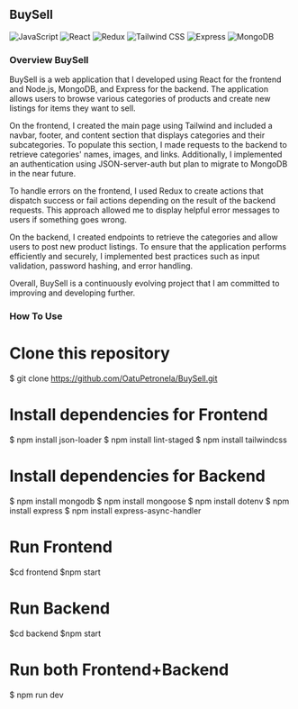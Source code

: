 ## BuySell

![JavaScript](https://img.shields.io/badge/JavaScript-ES6-yellow?logo=javascript&logoColor=white)
![React](https://img.shields.io/badge/React-18.2.0-blue?logo=react&logoColor=white)
![Redux](https://img.shields.io/badge/Redux-4.2.1-purple?logo=redux&logoColor=white)
![Tailwind CSS](https://img.shields.io/badge/Tailwind_CSS-3.2.4-blue?logo=tailwind-css&logoColor=white)
![Express](https://img.shields.io/badge/Express-4.18.2-black?logo=express&logoColor=white)
![MongoDB](https://img.shields.io/badge/MongoDB-5.3.0-green?logo=mongodb&logoColor=white)

### Overview BuySell

BuySell is a web application that I developed using React for the frontend and Node.js, MongoDB, and Express for the backend. The application allows users to browse various categories of products and create new listings for items they want to sell.

On the frontend, I created the main page using Tailwind and included a navbar, footer, and content section that displays categories and their subcategories. To populate this section, I made requests to the backend to retrieve categories' names, images, and links. Additionally, I implemented an authentication using JSON-server-auth but plan to migrate to MongoDB in the near future.

To handle errors on the frontend, I used Redux to create actions that dispatch success or fail actions depending on the result of the backend requests. This approach allowed me to display helpful error messages to users if something goes wrong.

On the backend, I created endpoints to retrieve the categories and allow users to post new product listings. To ensure that the application performs efficiently and securely, I implemented best practices such as input validation, password hashing, and error handling.

Overall, BuySell is a continuously evolving project that I am committed to improving and developing further.

### How To Use

# Clone this repository
$ git clone https://github.com/OatuPetronela/BuySell.git

# Install dependencies for Frontend
$ npm install json-loader
$ npm install lint-staged
$ npm install tailwindcss

# Install dependencies for Backend
$ npm install mongodb
$ npm install mongoose
$ npm install dotenv
$ npm install express
$ npm install express-async-handler

# Run Frontend 
 $cd frontend
 $npm start
# Run Backend
 $cd backend
 $npm start
# Run both Frontend+Backend
 $ npm run dev
